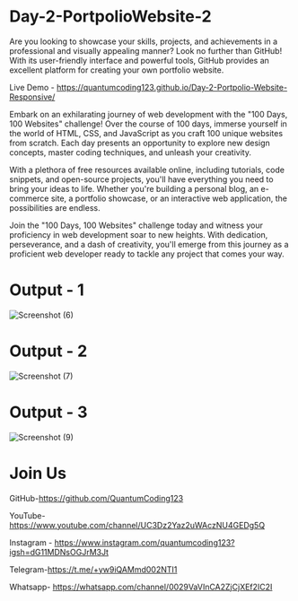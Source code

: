 # Day-2-PortpolioWebsite-2
Are you looking to showcase your skills, projects, and achievements in a professional and visually appealing manner? Look no further than GitHub! With its user-friendly interface and powerful tools, GitHub provides an excellent platform for creating your own portfolio website.

Live Demo - https://quantumcoding123.github.io/Day-2-Portpolio-Website-Responsive/

Embark on an exhilarating journey of web development with the "100 Days, 100 Websites" challenge! Over the course of 100 days, immerse yourself in the world of HTML, CSS, and JavaScript as you craft 100 unique websites from scratch. Each day presents an opportunity to explore new design concepts, master coding techniques, and unleash your creativity.

With a plethora of free resources available online, including tutorials, code snippets, and open-source projects, you'll have everything you need to bring your ideas to life. Whether you're building a personal blog, an e-commerce site, a portfolio showcase, or an interactive web application, the possibilities are endless.

Join the "100 Days, 100 Websites" challenge today and witness your proficiency in web development soar to new heights. With dedication, perseverance, and a dash of creativity, you'll emerge from this journey as a proficient web developer ready to tackle any project that comes your way.

# Output - 1

![Screenshot (6)](https://github.com/QuantumCoding123/Day-2-Portpolio-Website-Responsive/assets/166281221/7fb47805-d8cc-47e4-b696-8e1696c12860)

# Output - 2

![Screenshot (7)](https://github.com/QuantumCoding123/Day-2-Portpolio-Website-Responsive/assets/166281221/261c96d8-faef-41fd-9886-e1070566cd87)

# Output - 3

![Screenshot (9)](https://github.com/QuantumCoding123/Day-2-Portpolio-Website-Responsive/assets/166281221/dfba3034-1f1a-4b6b-9278-92cb629ff1b9)

# Join Us

GitHub-https://github.com/QuantumCoding123

YouTube-https://www.youtube.com/channel/UC3Dz2Yaz2uWAczNU4GEDg5Q

Instagram - https://www.instagram.com/quantumcoding123?igsh=dG11MDNsOGJrM3Jt

Telegram-https://t.me/+yw9iQAMmd002NTI1

Whatsapp- https://whatsapp.com/channel/0029VaVInCA2ZjCjXEf2IC2I

